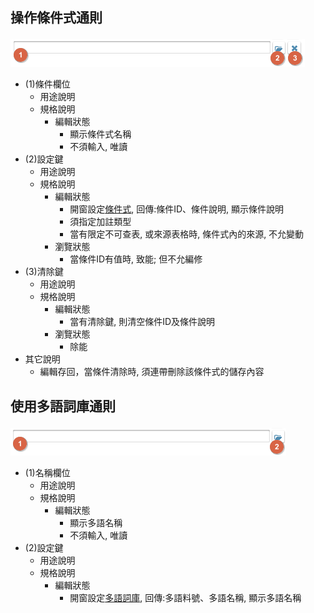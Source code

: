 ## <p id="ruledialog1">操作條件式通則</p>
![pic][image_ruledialog1]
* (1)條件欄位
    * 用途說明
    * 規格說明
        * 編輯狀態
            * 顯示條件式名稱
            * 不須輸入, 唯讀
* (2)設定鍵
    * 用途說明
    * 規格說明
        * 編輯狀態
            * 開窗設定[條件式](), 回傳:條件ID、條件說明, 顯示條件說明
            * 須指定加註類型
            * 當有限定不可查表, 或來源表格時, 條件式內的來源, 不允變動
        * 瀏覽狀態
            * 當條件ID有值時, 致能; 但不允編修
* (3)清除鍵
    * 用途說明
    * 規格說明
        * 編輯狀態
            * 當有清除鍵, 則清空條件ID及條件說明
        * 瀏覽狀態
            * 除能
* 其它說明
    * 編輯存回，當條件清除時, 須連帶刪除該條件式的儲存內容

## <p id="ruledialog2">使用多語詞庫通則</p>
![pic][image_ruledialog2]
* (1)名稱欄位
    * 用途說明
    * 規格說明
        * 編輯狀態
            * 顯示多語名稱
            * 不須輸入, 唯讀
* (2)設定鍵
    * 用途說明
    * 規格說明
        * 編輯狀態
            * 開窗設定[多語詞庫](), 回傳:多語料號、多語名稱, 顯示多語名稱

<!-- 圖示 -->
[image_ruledialog1]:attachment/ruledialog1.png
[image_ruledialog2]:attachment/ruledialog2.png

<!-- 超連結 -->